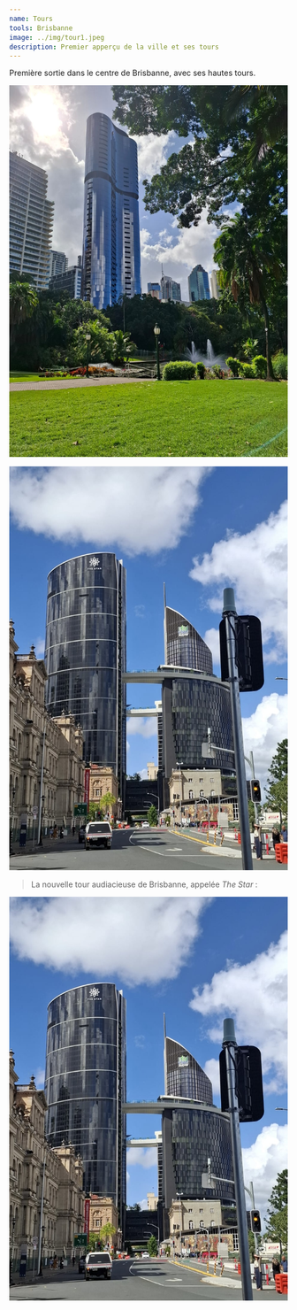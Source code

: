 ```yaml
---
name: Tours
tools: Brisbanne
image: ../img/tour1.jpeg
description: Premier apperçu de la ville et ses tours
---
```


Première sortie dans le centre de Brisbanne, avec ses hautes tours.

![](../img/tour2.jpeg)

![](../img/tour3.jpeg)

> La nouvelle tour audiacieuse de Brisbanne, appelée *The Star* : 

![](../img/tour3.jpeg)